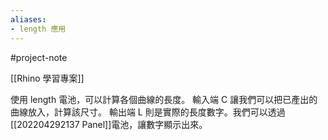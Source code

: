```yaml
---
aliases:
- length 應用
---
```


#project-note 

[[Rhino 學習專案]]


使用 length 電池，可以計算各個曲線的長度。
輸入端 C 讓我們可以把已產出的曲線放入，計算該尺寸。
輸出端 L 則是實際的長度數字。我們可以透過 [[202204292137 Panel]]電池，讓數字顯示出來。